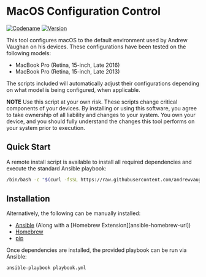 # MacOS Configuration Control

[![Codename][codename-image]][codename-url]
[![Version][version-image]][codename-url]

This tool configures macOS to the default environment used by Andrew Vaughan on his devices.  These configurations
have been tested on the following models:

* MacBook Pro (Retina, 15-inch, Late 2016)
* MacBook Pro (Retina, 15-inch, Late 2013)

The scripts included will automatically adjust their configurations depending on what model is being configured, when
applicable.

  **NOTE** Use this script at your own risk.  These scripts change critical components of your devices.  By installing
  or using this software, you agree to take ownership of all liability and changes to your system.  You own your
  device, and you should fully understand the changes this tool performs on your system prior to execution.


## Quick Start

A remote install script is available to install all required dependencies and execute the standard Ansible playbook:

```bash
/bin/bash -c "$(curl -fsSL https://raw.githubusercontent.com/andrewvaughan/mymac/master/install)"
```


## Installation

Alternatively, the following can be manually installed:

* [Ansible][ansible-url] (Along with a [Homebrew Extension][ansible-homebrew-url])
* [Homebrew][homebrew-url]
* [pip][pip-url]

Once dependencies are installed, the provided playbook can be run via Ansible:

```bash
ansible-playbook playbook.yml
```




[version-image]:  https://img.shields.io/badge/macOS-Sierra-blue.svg?style=flat
[version-url]:    http://www.apple.com/macos/sierra/
[codename-image]: https://img.shields.io/badge/Version-10.12.3-blue.svg?style=flat
[codename-url]:   https://developer.apple.com/library/content/releasenotes/MacOSX/WhatsNewInOSX/Articles/OSXv10.html#//apple_ref/doc/uid/TP40017145-SW1

[ansible-url]:    https://www.ansible.com/
[homebrew-url]:   https://brew.sh/
[pip-url]:        https://pypi.python.org/pypi/pip
